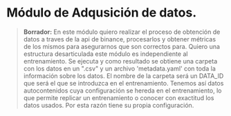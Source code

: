 # Módulo de Adqusición de datos.

> **Borrador:** En este módulo quiero realizar el proceso de obtención de datos a traves de la api de binance, procesarlos y obtener métricas de los mismos para asegurarnos que son correctos para. Quiero una estructura desarticulada este módulo es independiente al entrenamiento. Se ejecuta y como resultado se obtiene una carpeta con los datos en un ".csv" y un archivo 'metadata.yaml' con toda la información sobre los datos. El nombre de la carpeta será un DATA_ID que será el que se introduzca en el entrenamiento. Tenemos así datos autocontenidos cuya configuración se hereda en el entrenamiento, lo que permite replicar un entrenamiento o conocer con exactitud los datos usados. Por esta razón tiene su propia  configuración. 

## 